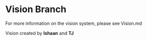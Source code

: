 # Vision Branch

For more information on the vision system, please see Vision.md

Vision created by **Ishaan** and **TJ**
